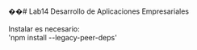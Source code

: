 ��#   L a b 1 4  Desarrollo de Aplicaciones Empresariales
<br><br>
Instalar es necesario:
<br>
'npm install --legacy-peer-deps'
